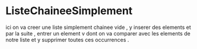 # ListeChaineeSimplement
ici on va creer une liste simplement chainee vide , y inserer des elements et par la suite , entrer un element v dont on va comparer avec les elements de notre liste et y supprimer toutes ces occurrences .
